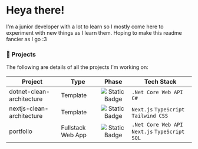# Heya there!
I'm a junior developer with a lot to learn so I mostly come here to experiment with new things as I learn them. Hoping to make this readme fancier as I go :3 

### :open_file_folder: Projects
The following are details of all the projects I'm working on:

| Project | Type | Phase | Tech Stack |
| ------- | ---- | :------: | ---------- |
| dotnet-clean-architecture | Template | ![Static Badge](https://img.shields.io/badge/planning-gray) | `.Net Core Web API` `C#` |
nextjs-clean-architecture | Template | ![Static Badge](https://img.shields.io/badge/planning-gray) | `Next.js` `TypeScript` `Tailwind CSS` |
portfolio | Fullstack Web App | ![Static Badge](https://img.shields.io/badge/planning-gray) | `.Net Core Web API` `Next.js` `TypeScript` `SQL` |
